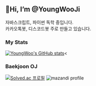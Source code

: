 ## 👋Hi, I’m @YoungWooJi

자바스크립트, 파이썬 독학 중입니다.</br>
카카오톡봇, 디스코드봇 주로 만들고 있습니다.</br>
### My Stats
[![YoungWoo's GitHub stats](https://github-readme-stats.vercel.app/api?username=youngwoo-ji)](https://github.com/anuraghazra/github-readme-stats)<
### Baekjoon OJ
[![Solved.ac
프로필](http://mazassumnida.wtf/api/v2/generate_badge?boj=ywooji)](https://solved.ac/ywooji)
![mazandi profile](http://mazandi.herokuapp.com/api?handle=ywooji&theme=warm)
<!---
YoungWoo-Ji/YoungWoo-Ji is a ✨ special ✨ repository because its `README.md` (this file) appears on your GitHub profile.
You can click the Preview link to take a look at your changes.
--->
